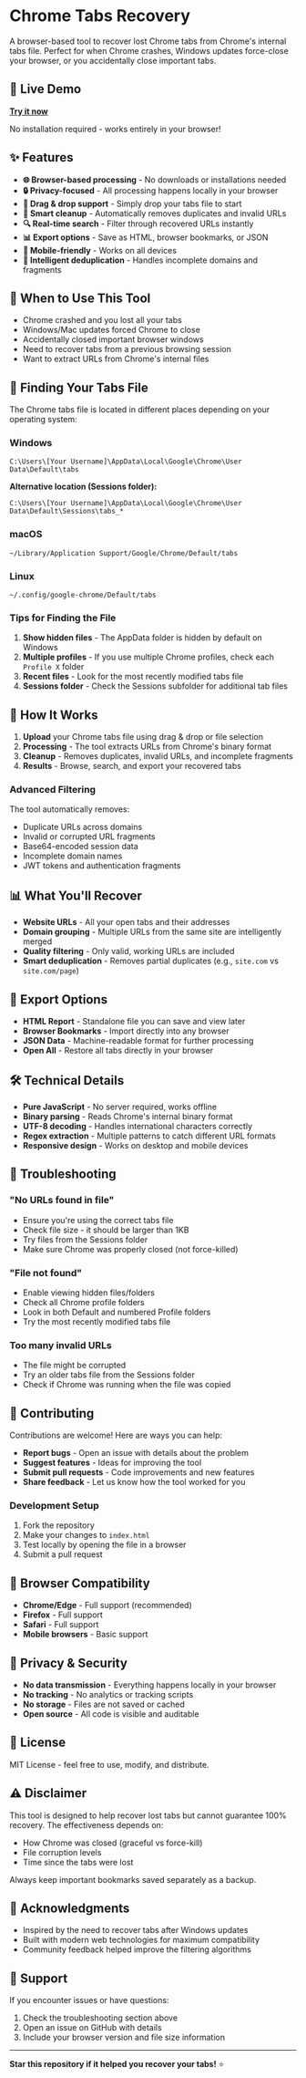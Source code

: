 # Chrome Tabs Recovery

A browser-based tool to recover lost Chrome tabs from Chrome's internal tabs file. Perfect for when Chrome crashes, Windows updates force-close your browser, or you accidentally close important tabs.

## 🚀 Live Demo

**[Try it now](https://your-username.github.io/chrome-tabs-recovery/)**

No installation required - works entirely in your browser!

## ✨ Features

- **🌐 Browser-based processing** - No downloads or installations needed
- **🔒 Privacy-focused** - All processing happens locally in your browser
- **📁 Drag & drop support** - Simply drop your tabs file to start
- **🧹 Smart cleanup** - Automatically removes duplicates and invalid URLs
- **🔍 Real-time search** - Filter through recovered URLs instantly
- **📊 Export options** - Save as HTML, browser bookmarks, or JSON
- **📱 Mobile-friendly** - Works on all devices
- **🎯 Intelligent deduplication** - Handles incomplete domains and fragments

## 🎯 When to Use This Tool

- Chrome crashed and you lost all your tabs
- Windows/Mac updates forced Chrome to close
- Accidentally closed important browser windows
- Need to recover tabs from a previous browsing session
- Want to extract URLs from Chrome's internal files

## 📁 Finding Your Tabs File

The Chrome tabs file is located in different places depending on your operating system:

### Windows
```
C:\Users\[Your Username]\AppData\Local\Google\Chrome\User Data\Default\tabs
```

**Alternative location (Sessions folder):**
```
C:\Users\[Your Username]\AppData\Local\Google\Chrome\User Data\Default\Sessions\tabs_*
```

### macOS
```
~/Library/Application Support/Google/Chrome/Default/tabs
```

### Linux
```
~/.config/google-chrome/Default/tabs
```

### Tips for Finding the File

1. **Show hidden files** - The AppData folder is hidden by default on Windows
2. **Multiple profiles** - If you use multiple Chrome profiles, check each `Profile X` folder
3. **Recent files** - Look for the most recently modified tabs file
4. **Sessions folder** - Check the Sessions subfolder for additional tab files

## 🔧 How It Works

1. **Upload** your Chrome tabs file using drag & drop or file selection
2. **Processing** - The tool extracts URLs from Chrome's binary format
3. **Cleanup** - Removes duplicates, invalid URLs, and incomplete fragments
4. **Results** - Browse, search, and export your recovered tabs

### Advanced Filtering

The tool automatically removes:
- Duplicate URLs across domains
- Invalid or corrupted URL fragments  
- Base64-encoded session data
- Incomplete domain names
- JWT tokens and authentication fragments

## 📊 What You'll Recover

- **Website URLs** - All your open tabs and their addresses
- **Domain grouping** - Multiple URLs from the same site are intelligently merged
- **Quality filtering** - Only valid, working URLs are included
- **Smart deduplication** - Removes partial duplicates (e.g., `site.com` vs `site.com/page`)

## 💾 Export Options

- **HTML Report** - Standalone file you can save and view later
- **Browser Bookmarks** - Import directly into any browser
- **JSON Data** - Machine-readable format for further processing
- **Open All** - Restore all tabs directly in your browser

## 🛠️ Technical Details

- **Pure JavaScript** - No server required, works offline
- **Binary parsing** - Reads Chrome's internal binary format
- **UTF-8 decoding** - Handles international characters correctly
- **Regex extraction** - Multiple patterns to catch different URL formats
- **Responsive design** - Works on desktop and mobile devices

## 🚨 Troubleshooting

### "No URLs found in file"
- Ensure you're using the correct tabs file
- Check file size - it should be larger than 1KB
- Try files from the Sessions folder
- Make sure Chrome was properly closed (not force-killed)

### "File not found"
- Enable viewing hidden files/folders
- Check all Chrome profile folders
- Look in both Default and numbered Profile folders
- Try the most recently modified tabs file

### Too many invalid URLs
- The file might be corrupted
- Try an older tabs file from the Sessions folder
- Check if Chrome was running when the file was copied

## 🤝 Contributing

Contributions are welcome! Here are ways you can help:

- **Report bugs** - Open an issue with details about the problem
- **Suggest features** - Ideas for improving the tool
- **Submit pull requests** - Code improvements and new features
- **Share feedback** - Let us know how the tool worked for you

### Development Setup

1. Fork the repository
2. Make your changes to `index.html`
3. Test locally by opening the file in a browser
4. Submit a pull request

## 📄 Browser Compatibility

- **Chrome/Edge** - Full support (recommended)
- **Firefox** - Full support
- **Safari** - Full support
- **Mobile browsers** - Basic support

## 🔐 Privacy & Security

- **No data transmission** - Everything happens locally in your browser
- **No tracking** - No analytics or tracking scripts
- **No storage** - Files are not saved or cached
- **Open source** - All code is visible and auditable

## 📜 License

MIT License - feel free to use, modify, and distribute.

## ⚠️ Disclaimer

This tool is designed to help recover lost tabs but cannot guarantee 100% recovery. The effectiveness depends on:
- How Chrome was closed (graceful vs force-kill)
- File corruption levels
- Time since the tabs were lost

Always keep important bookmarks saved separately as a backup.

## 🙏 Acknowledgments

- Inspired by the need to recover tabs after Windows updates
- Built with modern web technologies for maximum compatibility
- Community feedback helped improve the filtering algorithms

## 📧 Support

If you encounter issues or have questions:

1. Check the troubleshooting section above
2. Open an issue on GitHub with details
3. Include your browser version and file size information

---

**Star this repository if it helped you recover your tabs!** ⭐
